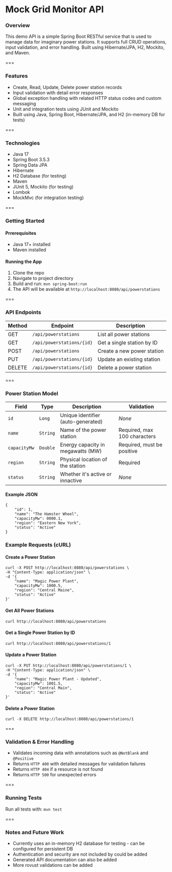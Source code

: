 # Mock Grid Monitor API
### Overview

This demo API is a simple Spring Boot RESTful service that is used to manage data for imaginary power stations. It supports full CRUD operations, input validation, and error handling. Built using Hibernate/JPA, H2, Mockito, and Maven.

===

### Features
- Create, Read, Update, Delete power station records
- Input validation with detail error responses
- Global exception handling with related HTTP status codes and custom messaging
- Unit and integration tests using JUnit and Mockito
- Built using Java, Spring Boot, Hibernate/JPA, and H2 (in-memory DB for tests)

===

### Technologies
- Java 17
- Spring Boot 3.5.3
- Spring Data JPA
- Hibernate
- H2 Database (for testing)
- Maven
- JUnit 5, Mockito (for testing)
- Lombok
- MockMvc (for integration testing)

===

### Getting Started
#### Prrerequisites
- Java 17+ installed
- Maven installed
#### Running the App
1. Clone the repo
2. Navigate to project directory
3. Build and run: `mvn spring-boot:run`
4. The API will be available at `http://localhost:8080/api/powerstations`

===

### API Endpoints

| Method | Endpoint                  | Description                |
|--------|---------------------------|----------------------------|
| GET    | `/api/powerstations`      | List all power stations    |
| GET    | `/api/powerstations/{id}` | Get a single station by ID |
| POST   | `/api/powerstations`      | Create a new power station |
| PUT    | `/api/powerstations/{id}` | Update an existing station |
| DELETE | `/api/powerstations/{id}` | Delete a power station     |

===

### Power Station Model

| Field        | Type     | Description                        | Validation                   |
|--------------|----------|------------------------------------|------------------------------|
| `id`         | `Long`   | Unique identifier (auto-generated) | *None*                       |
| `name`       | `String` | Name of the power station          | Required, max 100 characters |
| `capacityMw` | `Double` | Energy capacity in megawatts (MW)  | Required, must be positive   |
| `region`     | `String` | Physical location of the station   | Required                     |
| `status`     | `String` | Whether it's active or innactive   | *None*                       |

#### Example JSON
```
{
    "id": 1,
    "name": "The Hamster Wheel",
    "capacityMw": 0000.1,
    "region": "Eastern New York",
    "status": "Active"
}
```

### Example Requests (cURL)

#### Create a Power Station
```
curl -X POST http://localhost:8080/api/powerstations \
-H "Content-Type: application/json" \
-d '{
    "name": "Magic Power Plant",
    "capacityMw": 1000.5,
    "region": "Central Maine",
    "status": "Active"
}'
```

#### Get All Power Stations
```
curl http://localhost:8080/api/powerstations
```

#### Get a Single Power Station by ID
```
curl http://localhost:8080/api/powerstations/1
```

#### Update a Power Station
```
curl -X PUT http://localhost:8080/api/powerstations/1 \
-H "Content-Type: application/json" \
-d '{
    "name": "Magic Power Plant - Updated",
    "capacityMw": 1001.5,
    "region": "Central Main",
    "status": "Active"
}'
```

#### Delete a Power Station
```
curl -X DELETE http://localhost:8080/api/powerstations/1
```

===

### Validation & Error Handling
- Validates incoming data with annotations such as `@NotBlank` and `@Positive`
- Returns `HTTP 400` with detailed messages for validation failures
- Returns `HTTP 404` if a resource is not found
- Returns `HTTP 500` for unexpected errors

===

### Running Tests
Run all tests with: `mvn test`

===

### Notes and Future Work
- Currently uses an in-memory H2 database for testing - can be configured for persistent DB
- Authentication and security are not included by could be added
- Generated API documentation can also be added
- More rovust validations can be added